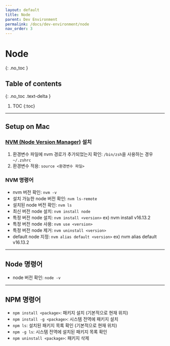 ```yaml
---
layout: default
title: Node
parent: Dev Environment
permalink: /docs/dev-environment/node
nav_order: 3
---
```


# Node
{: .no_toc }

## Table of contents
{: .no_toc .text-delta }

1. TOC
{:toc}

---

## Setup on Mac

### [NVM (Node Version Manager)](https://github.com/nvm-sh/nvm) 설치
1. 환경변수 파일에 nvm 경로가 추가되었는지 확인: `/bin/zsh`을 사용하는 경우 `~/.zshrc`
2. 환경변수 적용: `source <환경변수 파일>`

### NVM 명령어
- nvm 버전 확인: `nvm -v`
- 설치 가능한 node 버전 확인: `nvm ls-remote`
- 설치된 node 버전 확인: `nvm ls`
- 최신 버전 node 설치: `nvm install node`
- 특정 버전 node 설치: `nvm install <version>` ex) nvm install v16.13.2
- 특정 버전 node 사용: `nvm use <version>`
- 특정 버전 node 제거: `nvm uninstall <version>`
- default node 지정: `nvm alias default <version>` ex) nvm alias default v16.13.2

---

## Node 명령어
- node 버전 확인: `node -v`

---

## NPM 명령어
- `npm install <package>`: 패키지 설치 (기본적으로 현재 위치)
- `npm install -g <package>`: 시스템 전역에 패키지 설치
- `npm ls`: 설치된 패키지 목록 확인 (기본적으로 현재 위치)
- `npm -g ls`: 시스템 전역에 설치된 패키지 목록 확인
- `npm uninstall <package>`: 패키지 삭제
